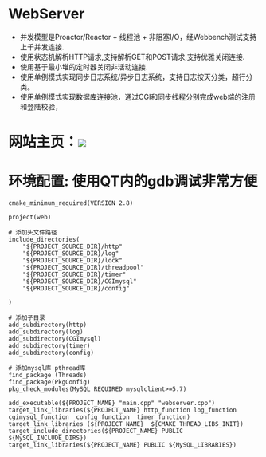 

# WebServer


- 并发模型是Proactor/Reactor + 线程池 + 非阻塞I/O，经Webbench测试支持上千并发连接.
- 使用状态机解析HTTP请求,支持解析GET和POST请求,支持优雅关闭连接.
- 使用基于最小堆的定时器关闭非活动连接.
- 使用单例模式实现同步日志系统/异步日志系统，支持日志按天分类，超行分类。
- 使用单例模式实现数据库连接池，通过CGI和同步线程分别完成web端的注册和登陆校验，


# 网站主页：![](https://img2020.cnblogs.com/blog/1755696/202007/1755696-20200703180145867-822248581.png)


# 环境配置: 使用QT内的gdb调试非常方便
```
cmake_minimum_required(VERSION 2.8)

project(web)

# 添加头文件路径
include_directories(
    "${PROJECT_SOURCE_DIR}/http"
    "${PROJECT_SOURCE_DIR}/log"
    "${PROJECT_SOURCE_DIR}/lock"
    "${PROJECT_SOURCE_DIR}/threadpool"
    "${PROJECT_SOURCE_DIR}/timer"
    "${PROJECT_SOURCE_DIR}/CGImysql"
    "${PROJECT_SOURCE_DIR}/config"

)

# 添加子目录
add_subdirectory(http)
add_subdirectory(log)
add_subdirectory(CGImysql)
add_subdirectory(timer)
add_subdirectory(config)

# 添加mysql库 pthread库
find_package (Threads)
find_package(PkgConfig)
pkg_check_modules(MySQL REQUIRED mysqlclient>=5.7)

add_executable(${PROJECT_NAME} "main.cpp" "webserver.cpp")
target_link_libraries(${PROJECT_NAME} http_function log_function cgimysql_function  config_function  timer_function)
target_link_libraries (${PROJECT_NAME}  ${CMAKE_THREAD_LIBS_INIT})
target_include_directories(${PROJECT_NAME} PUBLIC ${MySQL_INCLUDE_DIRS})
target_link_libraries(${PROJECT_NAME} PUBLIC ${MySQL_LIBRARIES})

```


